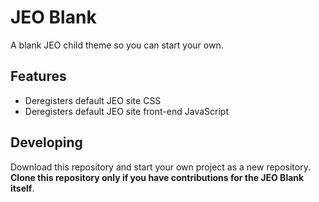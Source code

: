 # JEO Blank

A blank JEO child theme so you can start your own.

## Features

 - Deregisters default JEO site CSS
 - Deregisters default JEO site front-end JavaScript

## Developing

Download this repository and start your own project as a new repository. **Clone this repository only if you have contributions for the JEO Blank itself**.
